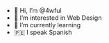 - 👋 Hi, I’m @4wful
- 👀 I’m interested in Web Design
- 🌱 I’m currently learning 
-  🇵🇪 I speak Spanish

<!---
4wful/4wful is a ✨ special ✨ repository because its `README.md` (this file) appears on your GitHub profile.
You can click the Preview link to take a look at your changes.
--->
